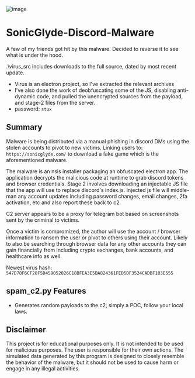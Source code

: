 ![image](https://github.com/StuxVT/SonicGlyde-Discord-Malware/assets/100985218/8171e62f-5c13-40c0-9ce5-5647c7d9dcee)

# SonicGlyde-Discord-Malware

A few of my friends got hit by this malware. Decided to reverse it to see what is under the hood.

.\virus_src includes downloads to the full source, dated by most recent update.
 - Virus is an electron project, so I've extracted the relevant archives
 - I've also done the work of deobfuscating some of the JS, disabling anti-dynamic code, and pulled the unencrypted sources from the
    payload, and stage-2 files from the server.
 - password: `stux`

##  Summary
Malware is being distributed via a manual phishing in discord DMs using the stolen accounts to pivot to new victims. Linking users to: `https://sonicglyde.com/` to download a fake game which is the aforementioned malware.

The malware is an nsis installer packaging an obfuscated electron app. The application decrypts the malicious code at runtime to grab discord tokens and browser credentials.
Stage 2 involves downloading an injectable JS file that the app will use to replace discord's index.js. Injected js file will middle-man any account updates including password changes, email changes, 2fa activation, etc and also report these back to c2. 

C2 server appears to be a proxy for telegram bot based on screenshots sent by the criminal to victims.

Once a victim is compromized, the author will use the account / browser information to ransom the user or pivot to others using their account. Likely to also be searching through browser data for any other accounts they can gain financially from including crypto exchanges, bank accounts, and healthcare info as well.

Newest virus hash: `547D78F6CF28F5D459052026C18BFEA3E5BA824361FED5DF3524CADBF103E555`

## spam_c2.py Features

- Generates random payloads to the c2, simply a POC, follow your local laws.

## Disclaimer

This project is for educational purposes only. It is not intended to be used for malicious purposes. The user is responsible for their own actions. The simulated data generated by this program is designed to closely resemble the behavior of the malware, but it should not be used to cause harm or engage in any illegal activities.
